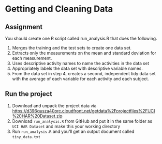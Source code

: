 # Getting and Cleaning Data

## Assignment
You should create one R script called run_analysis.R that does the following.
1. Merges the training and the test sets to create one data set.
2. Extracts only the measurements on the mean and standard deviation for each measurement.
3. Uses descriptive activity names to name the activities in the data set
4. Appropriately labels the data set with descriptive variable names.
5. From the data set in step 4, creates a second, independent tidy data set with the average of 
each variable for each activity and each subject.

## Run the project
1. Download and unpack the project data via
https://d396qusza40orc.cloudfront.net/getdata%2Fprojectfiles%2FUCI%20HAR%20Dataset.zip
2. Download ```run_analysis.R``` from GitHub and put it in the same folder as ```UCI HAR Dataset``` 
and make this your working directory 
3. Run ```run_analysis.R``` and you'll get an output document called ```tiny_data.txt```